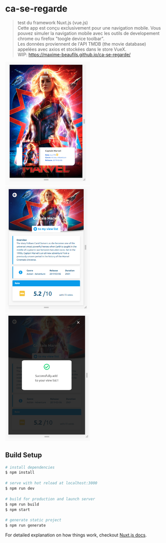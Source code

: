 # ca-se-regarde

> test du framework Nuxt.js (vue.js)<br/>
Cette app est conçu exclusivement pour une navigation mobile. Vous pouvez simuler la navigation mobile avec les outils de developement chrome ou firefox "toogle device toolbar". <br/>
Les données proviennent de l'API TMDB (the movie database) appelées avec axios et stockées dans le store VueX. <br/>
WIP: https://maxime-beaufils.github.io/ca-se-regarde/

<p float="left">
<img src="https://github.com/Maxime-Beaufils/ca-se-regarde/blob/master/img/img1.png" width="270">
<img src="https://github.com/Maxime-Beaufils/ca-se-regarde/blob/master/img/img2.png" width="270">
<img src="https://github.com/Maxime-Beaufils/ca-se-regarde/blob/master/img/img3.png" width="270">
</p>


## Build Setup

``` bash
# install dependencies
$ npm install

# serve with hot reload at localhost:3000
$ npm run dev

# build for production and launch server
$ npm run build
$ npm start

# generate static project
$ npm run generate
```

For detailed explanation on how things work, checkout [Nuxt.js docs](https://nuxtjs.org).
